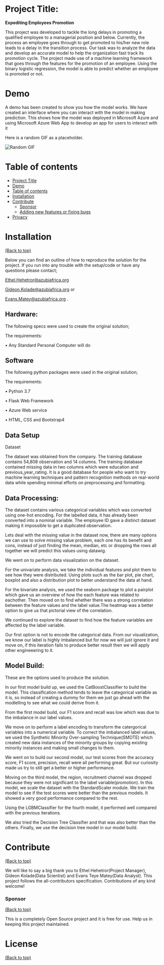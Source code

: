 # Project Title:
**Expediting Employees Promotion**

This project was developed to tackle the long delays in promoting a qualified employee to a managerial position and below. 
Currently, the process an employee goes through to get promoted to his/her new role leads to a delay in the transition process. 
Our task was to analyze the data and develop an accurate model to help the organization fast track its promotion cycle. 
The project made use of a machine learning framework that goes through the features for the promotion of an employee. 
Using the binary logistic regression, the model is able to predict whether an employee is promoted or not.


# Demo

A demo has been created to show you how the model works.
We have created an interface where you can interact with the model in making prediction.
This shows how the model was deployed in Microsoft Azure and using Microsoft Azure Web App to develop an app for users to interact with it


Here is a random GIF as a placeholder.

![Random GIF](https://media.giphy.com/media/L2r3WglNffC25Zem0P/giphy.gif) 

# Table of contents

- [Project Title](#project-title)
- [Demo](#demo)
- [Table of contents](#table-of-contents)
- [Installation](#installation)
- [Contribute](#contribute)
    - [Sponsor](#sponsor)
    - [Adding new features or fixing bugs](#adding-new-features-or-fixing-bugs)
- [Privacy](#privacy)

# Installation
[(Back to top)](#table-of-contents)

Below you can find an outline of how to reproduce the solution for the project.
If you run into any trouble with the setup/code or have any questions please contact;

Ethel.Hehetror@azubiafrica.org 

Gideon.Kolade@azubiafrica.org or

Evans.Matey@azubiafrica.org .

## Hardware: 
The following specs were used to create the original solution;

The requirements:

•	Any Standard Personal Computer will do 

## Software 
The following python packages were used in the original solution; 

The requirements:

•	Python 3.7

•	Flask Web Framework

•	Azure Web service

•	HTML, CSS and Bootstrap4

## Data Setup

Dataset

The dataset was obtained from the company. 
The training database contains 54,808 observation and 14 columns. 
The training database contained missing data in two columns which were education and previous_year_rating. 
It is a good database for people who want to try machine learning techniques and pattern recognition methods on real-world data while spending minimal efforts on preprocessing and formatting.


## Data Processing:
The dataset contains various categorical variables which was converted using one-hot encoding. For the labelled data, it has already been converted into a nominal variable.
The employee ID gave a distinct dataset making it impossible to get a duplicated observation. 

Lets deal with the missing value in the dataset now, there are many options we can use to solve missing value problem, each one has its benefit and cons, instead of just finding the mean, median, etc or dropping the rows all together we will predict this values using datawig.

We went on to perform data visualization on the dataset.

For the univariate analysis, we take the individual features and plot them to see how they were distributed.
Using plots such as the bar plot, pie chart, boxplot and also a distribution plot to better understand the data at hand.

For the bivariate analysis, we used the seaborn package to plot a pairplot which gave us an overview of how the each feature was related to eachother. Then moved on to find whether there was a strong correlation between the feature values and the label value.The heatmap was a better option to give us that pictorial view of the correlation.

We continued to explore the dataset to find how the feature variables are affected by the label variable.

Our first option is not to encode the categorical data. From our visualization, we know our label is highly imbalanced but for now we will just ignore it and move on, if this iteration fails to produce better result then we will apply other engineeering to it.

## Model Build:
These are the options used to produce the solution.

In our first model build up, we used the CatBoostClassifier to build the model. This classification method tends to leave the categorical variable as it is, so instead of creating a dummy for them we just go ahead with the modlelling to see what we could derive from it.

From the first model build, our F1 score and recall was low which was due to the imbalance in our label values.

We move on to perform a label encoding to transform the catergorical variables into a numerical variable.
To correct the imbalanced label values, we used the Synthetic Minority Over-sampling Technique(SMOTE) which created new data instances of the minority groups by copying existing minority instances and making small changes to them.

We went on to build our second model, our test scores from the accuracy score, F1 score, precision, recall were all performing great.
But our curiosity made us try to still get a better or higher performance.

Moving on the third model, the region, recruitment channel was dropped because they were not significant to the label variable(promotion).
In this model, we scale the dataset with the StandardScaler module. We train the model to see if the test scores were better than the previous models. It showed a very good performance compared to the rest.

Using the LGBMClassifier for the fourth model, it performed well compared with the previous iterations.

We also tried the Decision Tree Classifier and that was also better than the others.
Finally, we use the decision tree model in our model build.    


# Contribute
[(Back to top)](#table-of-contents)

We will like to say a big thank you to Ethel Hehetror(Project Manager), Gideon Kolade(Data Scientist) and Evans Teye Matey(Data Analyst).
This project follows the all-contributors specification. 
Contributions of any kind welcome!

<!-- This is where you can let people know how they can **contribute** to your project. Some of the ways are given below.

Also this shows how you can add subsections within a section. -->

### Sponsor
[(Back to top)](#table-of-contents)

This is a completely Open Source project and it is free for use.
Help us in keeping this project maintained.


# License
[(Back to top)](#table-of-contents)






